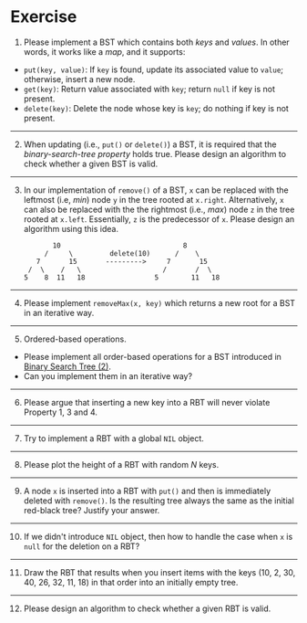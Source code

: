 # Exercise
1. Please implement a BST which contains both *keys* and *values*. In other words, it works like a *map*, and it supports:

- `put(key, value)`: If `key` is found, update its associated value to `value`; otherwise, insert a new node.
- `get(key)`: Return value associated with `key`; return `null` if key is not present.
- `delete(key)`: Delete the node whose key is `key`; do nothing if key is not present.

---
2. When updating (i.e., `put()` or `delete()`) a BST, it is required that the *binary-search-tree property* holds true. Please design an algorithm to check whether a given BST is valid.

---
3. In our implementation of `remove()` of a BST, `x` can be replaced with the leftmost (i.e, *min*) node `y` in the tree rooted at `x.right`. Alternatively, `x` can also be replaced with the the rightmost (i.e., *max*) node `z` in the tree rooted at `x.left`. Essentially, `z` is the predecessor of `x`. Please design an algorithm using this idea.


              10                              8
            /     \         delete(10)      /    \
          7       15       --------->     7       15 
        /  \    /   \                    /       /  \ 
       5    8  11   18                 5        11   18

---
4. Please implement `removeMax(x, key)` which returns a new root for a BST in an iterative way.

---
5. Ordered-based operations.

- Please implement all order-based operations for a BST introduced in [Binary Search Tree (2)](./bst2.md).
- Can you implement them in an iterative way?

---
6. Please argue that inserting a new key into a RBT will never violate Property 1, 3 and 4.

---
7. Try to implement a RBT with a global `NIL` object.

---
8. Please plot the height of a RBT with random *N* keys.

---
9. A node `x` is inserted into a RBT with `put()` and then is immediately deleted with `remove()`. Is the resulting tree always the same as the initial red-black tree? Justify your answer.

---
10. If we didn't introduce `NIL` object, then how to handle the case when `x` is `null` for the deletion on a RBT?

---
11. Draw the RBT that results when you insert items with the keys (10, 2, 30, 40, 26, 32, 11, 18) in that order into an initially empty tree.

---
12. Please design an algorithm to check whether a given RBT is valid.